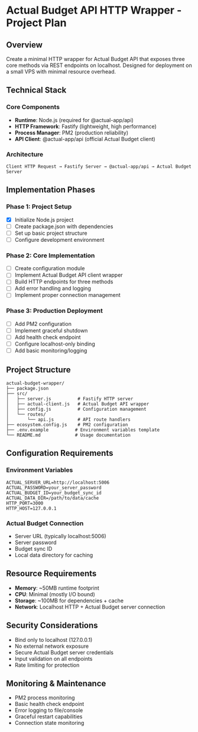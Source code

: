 # Actual Budget API HTTP Wrapper - Project Plan

## Overview
Create a minimal HTTP wrapper for Actual Budget API that exposes three core methods via REST endpoints on localhost. Designed for deployment on a small VPS with minimal resource overhead.

## Technical Stack

### Core Components
- **Runtime**: Node.js (required for @actual-app/api)
- **HTTP Framework**: Fastify (lightweight, high performance)
- **Process Manager**: PM2 (production reliability)
- **API Client**: @actual-app/api (official Actual Budget client)

### Architecture
```
Client HTTP Request → Fastify Server → @actual-app/api → Actual Budget Server
```

## Implementation Phases

### Phase 1: Project Setup
- [x] Initialize Node.js project
- [ ] Create package.json with dependencies
- [ ] Set up basic project structure
- [ ] Configure development environment

### Phase 2: Core Implementation
- [ ] Create configuration module
- [ ] Implement Actual Budget API client wrapper
- [ ] Build HTTP endpoints for three methods
- [ ] Add error handling and logging
- [ ] Implement proper connection management

### Phase 3: Production Deployment
- [ ] Add PM2 configuration
- [ ] Implement graceful shutdown
- [ ] Add health check endpoint
- [ ] Configure localhost-only binding
- [ ] Add basic monitoring/logging

## Project Structure
```
actual-budget-wrapper/
├── package.json
├── src/
│   ├── server.js          # Fastify HTTP server
│   ├── actual-client.js   # Actual Budget API wrapper
│   ├── config.js          # Configuration management
│   └── routes/
│       └── api.js         # API route handlers
├── ecosystem.config.js    # PM2 configuration
├── .env.example          # Environment variables template
└── README.md             # Usage documentation
```

## Configuration Requirements

### Environment Variables
```
ACTUAL_SERVER_URL=http://localhost:5006
ACTUAL_PASSWORD=your_server_password
ACTUAL_BUDGET_ID=your_budget_sync_id
ACTUAL_DATA_DIR=/path/to/data/cache
HTTP_PORT=3000
HTTP_HOST=127.0.0.1
```

### Actual Budget Connection
- Server URL (typically localhost:5006)
- Server password
- Budget sync ID
- Local data directory for caching

## Resource Requirements
- **Memory**: ~50MB runtime footprint
- **CPU**: Minimal (mostly I/O bound)
- **Storage**: ~100MB for dependencies + cache
- **Network**: Localhost HTTP + Actual Budget server connection

## Security Considerations
- Bind only to localhost (127.0.0.1)
- No external network exposure
- Secure Actual Budget server credentials
- Input validation on all endpoints
- Rate limiting for protection

## Monitoring & Maintenance
- PM2 process monitoring
- Basic health check endpoint
- Error logging to file/console
- Graceful restart capabilities
- Connection state monitoring